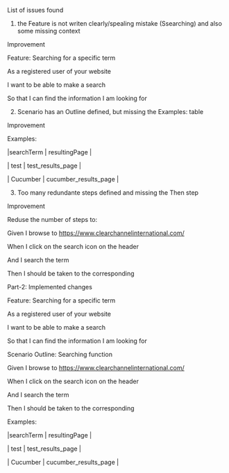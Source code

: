 List of issues found


1) the Feature is not writen clearly/spealing mistake (Ssearching) and also some missing context


Improvement

Feature: Searching for a specific term

As a registered user of your website

I want to be able to make a search

So that I can find the information I am looking for


2) Scenario has an Outline defined, but missing the Examples: table


Improvement

Examples:

|searchTerm | resultingPage   |

| test | test_results_page |

| Cucumber  | cucumber_results_page |


3) Too many redundante steps defined and missing the Then step


Improvement

Reduse the number of steps to:


Given I browse to https://www.clearchannelinternational.com/

When I click on the search icon on the header

And I search the term <searchTerm>

Then I should be taken to the corresponding <resultingPage>



Part-2:   Implemented changes


Feature: Searching for a specific term

As a registered user of your website

I want to be able to make a search

So that I can find the information I am looking for


Scenario Outline: Searching function

Given I browse to https://www.clearchannelinternational.com/

When I click on the search icon on the header

And I search the term <searchTerm>

Then I should be taken to the corresponding <resultingPage>


Examples:

|searchTerm | resultingPage   |

| test | test_results_page |

| Cucumber  | cucumber_results_page |
